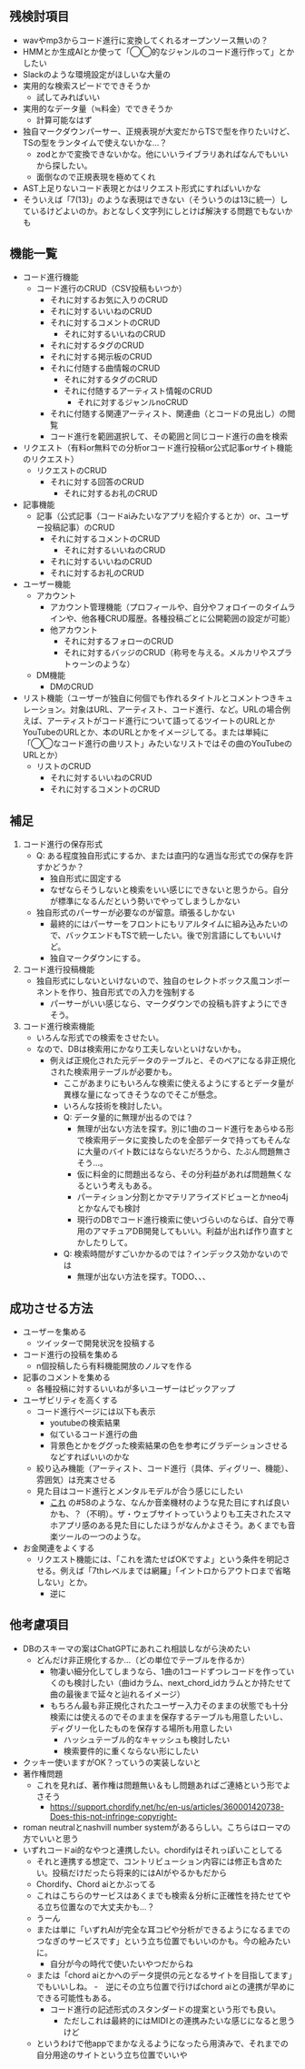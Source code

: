 #

## 残検討項目

- wavやmp3からコード進行に変換してくれるオープンソース無いの？
- HMMとか生成AIとか使って「◯◯的なジャンルのコード進行作って」とかしたい
- Slackのような環境設定がほしいな大量の
- 実用的な検索スピードでできそうか
  - 試してみればいい
- 実用的なデータ量（≒料金）でできそうか
  - 計算可能なはず
- 独自マークダウンパーサー、正規表現が大変だからTSで型を作りたいけど、TSの型をランタイムで使えないかな…？
  - zodとかで変換できないかな。他にいいライブラリあればなんでもいいから探したい。
  - 面倒なので正規表現を極めてくれ
- AST上足りないコード表現とかはリクエスト形式にすればいいかな
- そういえば「7(13)」のような表現はできない（そういうのは13に統一）しているけどよいのか。おとなしく文字列にしとけば解決する問題でもないかも

## 機能一覧

- コード進行機能
  - コード進行のCRUD（CSV投稿もいつか）
    - それに対するお気に入りのCRUD
    - それに対するいいねのCRUD
    - それに対するコメントのCRUD
      - それに対するいいねのCRUD
    - それに対するタグのCRUD
    - それに対する掲示板のCRUD
    - それに付随する曲情報のCRUD
      - それに対するタグのCRUD
      - それに付随するアーティスト情報のCRUD
        - それに対するジャンルnoCRUD
    - それに付随する関連アーティスト、関連曲（とコードの見出し）の閲覧
    - コード進行を範囲選択して、その範囲と同じコード進行の曲を検索
- リクエスト（有料or無料での分析orコード進行投稿or公式記事orサイト機能のリクエスト）
  - リクエストのCRUD
    - それに対する回答のCRUD
      - それに対するお礼のCRUD
- 記事機能
  - 記事（公式記事（コードaiみたいなアプリを紹介するとか）or、ユーザー投稿記事）のCRUD
    - それに対するコメントのCRUD
      - それに対するいいねのCRUD
    - それに対するいいねのCRUD
    - それに対するお礼のCRUD
- ユーザー機能
  - アカウント
    - アカウント管理機能（プロフィールや、自分やフォロイーのタイムラインや、他各種CRUD履歴。各種投稿ごとに公開範囲の設定が可能）
    - 他アカウント
      - それに対するフォローのCRUD
      - それに対するバッジのCRUD（称号を与える。メルカリやスプラトゥーンのような）
  - DM機能
    - DMのCRUD
- リスト機能（ユーザーが独自に何個でも作れるタイトルとコメントつきキュレーション。対象はURL、アーティスト、コード進行、など。URLの場合例えば、アーティストがコード進行について語ってるツイートのURLとかYouTubeのURLとか、本のURLとかをイメージしてる。または単純に「◯◯なコード進行の曲リスト」みたいなリストではその曲のYouTubeのURLとか）
  - リストのCRUD
    - それに対するいいねのCRUD
    - それに対するコメントのCRUD

## 補足

1. コード進行の保存形式
    - Q: ある程度独自形式にするか、または直円的な適当な形式での保存を許すかどうか？
      - 独自形式に固定する
      - なぜならそうしないと検索をいい感じにできないと思うから。自分が標準になるんだという勢いでやってしまうしかない
    - 独自形式のパーサーが必要なのが留意。頑張るしかない
      - 最終的にはパーサーをフロントにもリアルタイムに組み込みたいので、バックエンドもTSで統一したい。後で別言語にしてもいいけど。
      - 独自マークダウンにする。
1. コード進行投稿機能
    - 独自形式にしないといけないので、独自のセレクトボックス風コンポーネントを作り、独自形式での入力を強制する
      - パーサーがいい感じなら、マークダウンでの投稿も許すようにできそう。
1. コード進行検索機能
    - いろんな形式での検索をさせたい。
    - なので、DBは検索用にかなり工夫しないといけないかも。
      - 例えば正規化された元データのテーブルと、そのペアになる非正規化された検索用テーブルが必要かも。
        - ここがあまりにもいろんな検索に使えるようにするとデータ量が異様な量になってきそうなのでそこが懸念。
        - いろんな技術を検討したい。
        - Q: データ量的に無理が出るのでは？
          - 無理が出ない方法を探す。別に1曲のコード進行をあらゆる形で検索用データに変換したのを全部データで持ってもそんなに大量のバイト数にはならないだろうから、たぶん問題無さそう…。
          - 仮に料金的に問題出るなら、その分利益があれば問題無くなるという考えもある。
          - パーティション分割とかマテリアライズドビューとかneo4jとかなんでも検討
          - 現行のDBでコード進行検索に使いづらいのならば、自分で専用のアマチュアDB開発してもいい。利益が出れば作り直すとかしたりして。
        - Q: 検索時間がすごいかかるのでは？インデックス効かないのでは
          - 無理が出ない方法を探す。TODO、、、

## 成功させる方法

- ユーザーを集める
  - ツイッターで開発状況を投稿する
- コード進行の投稿を集める
  - n個投稿したら有料機能開放のノルマを作る
- 記事のコメントを集める
  - 各種投稿に対するいいねが多いユーザーはピックアップ
- ユーザビリティを高くする
  - コード進行ページには以下も表示
    - youtubeの検索結果
    - 似ているコード進行の曲
    - 背景色とかをググった検索結果の色を参考にグラデーションさせるなどすればいいのかな
  - 絞り込み機能（アーティスト、コード進行（具体、ディグリー、機能）、雰囲気）は充実させる
  - 見た目はコード進行とメンタルモデルが合う感じにしたい
    - [これ](https://getcssscan.com/css-checkboxes-examples?ref=beautifulboxshadow-bottom) の#58のような、なんか音楽機材のような見た目にすれば良いかも、？（不明）。ザ・ウェブサイトっていうよりも工夫されたスマホアプリ感のある見た目にしたほうがなんかよさそう。あくまでも音楽ツールの一つのような。
- お金関連をよくする
  - リクエスト機能には、「これを満たせばOKですよ」という条件を明記させる。例えば「7thレベルまでは網羅」「イントロからアウトロまで省略しない」とか。
    - 逆に

## 他考慮項目

- DBのスキーマの案はChatGPTにあれこれ相談しながら決めたい
  - どんだけ非正規化するか…（どの単位でテーブルを作るか）
    - 物凄い細分化してしまうなら、1曲の1コードずつレコードを作っていくのも検討したい（曲idカラム、next_chord_idカラムとか持たせて曲の最後まで延々と辿れるイメージ）
    - もちろん最も非正規化されたユーザー入力そのままの状態でも十分検索には使えるのでそのままを保存するテーブルも用意したいし、ディグリー化したものを保存する場所も用意したい
      - ハッシュテーブル的なキャッシュも検討したい
      - 検索要件的に重くならない形にしたい
- クッキー使いますがOK？っていうの実装しないと
- 著作権問題
  - これを見れば、著作権は問題無い＆もし問題あればご連絡という形でよさそう
    - <https://support.chordify.net/hc/en-us/articles/360001420738-Does-this-not-infringe-copyright->
- roman neutralとnashvill number systemがあるらしい。こちらはローマの方でいいと思う
- いずれコードai的なやつと連携したい。chordifyはそれっぽいことしてる
  - それと連携する想定で、コントリビューション内容には修正も含めたい。投稿だけだったら将来的にはAIがやるかもだから
  - Chordify、Chord aiとかぶってる
  - これはこちらのサービスはあくまでも検索＆分析に正確性を持たせてやる立ち位置なので大丈夫かも…？
  - うーん
  - または単に「いずれAIが完全な耳コピや分析ができるようになるまでのつなぎのサービスです」という立ち位置でもいいのかも。今の絵みたいに。
    - 自分が今の時代で使いたいやつだからね
  - または「chord aiとかへのデータ提供の元となるサイトを目指してます」でもいいしね。
    -　逆にその立ち位置で行けばchord aiとの連携が早めにできる可能性もある。
    - コード進行の記述形式のスタンダードの提案という形でも良い。
      - ただしこれは最終的にはMIDIとの連携みたいな感じになると思うけど
  - というわけで他appでまかなえるようになったら用済みで、それまでの自分用途のサイトという立ち位置でいいや
